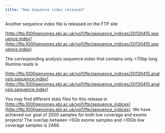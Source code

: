 ```yaml
---
title: "New Sequence index released"
---
```

                    
Another sequence index file is released on the FTP site

[http://ftp.1000genomes.ebi.ac.uk/vol1/ftp/sequence_indices/20130415.sequence.index](http://ftp.1000genomes.ebi.ac.uk/vol1/ftp/sequence_indices/20130415.sequence.index)  

The corresponding analysis.sequence.index that contains only >70bp long Illumina reads is   

[http://ftp.1000genomes.ebi.ac.uk/vol1/ftp/sequence_indices/20130415.analysis.sequence.index](http://ftp.1000genomes.ebi.ac.uk/vol1/ftp/sequence_indices/20130415.analysis.sequence.index)  

You may find different stats files for this release in [http://ftp.1000genomes.ebi.ac.uk/vol1/ftp/sequence_indices](http://ftp.1000genomes.ebi.ac.uk/vol1/ftp/sequence_indices).  We have achieved our goal of 2500 samples for both low coverage and exome projects!  The overlap between >5Gb exome samples and >10Gb low coverage samples is 2466.
